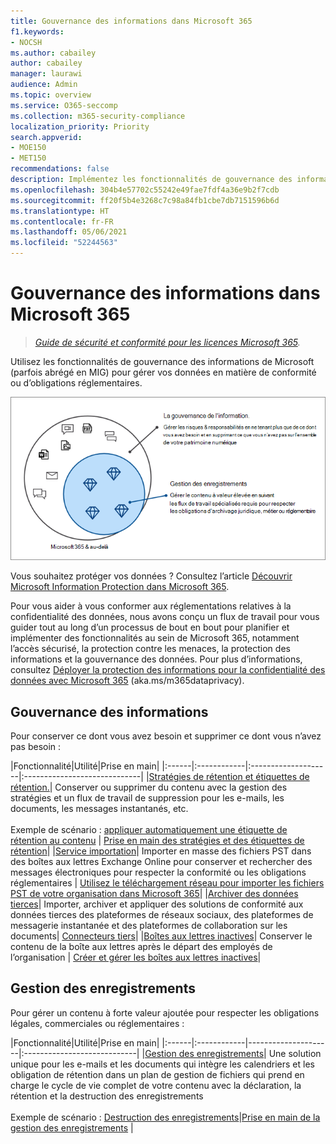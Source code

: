 ```yaml
---
title: Gouvernance des informations dans Microsoft 365
f1.keywords:
- NOCSH
ms.author: cabailey
author: cabailey
manager: laurawi
audience: Admin
ms.topic: overview
ms.service: O365-seccomp
ms.collection: m365-security-compliance
localization_priority: Priority
search.appverid:
- MOE150
- MET150
recommendations: false
description: Implémentez les fonctionnalités de gouvernance des informations de Microsoft pour gérer vos données en matière de conformité ou d’obligations réglementaires.
ms.openlocfilehash: 304b4e57702c55242e49fae7fdf4a36e9b2f7cdb
ms.sourcegitcommit: ff20f5b4e3268c7c98a84fb1cbe7db7151596b6d
ms.translationtype: HT
ms.contentlocale: fr-FR
ms.lasthandoff: 05/06/2021
ms.locfileid: "52244563"
---
```

# <a name="microsoft-information-governance-in-microsoft-365"></a>Gouvernance des informations dans Microsoft 365

>*[Guide de sécurité et conformité pour les licences Microsoft 365](/office365/servicedescriptions/microsoft-365-service-descriptions/microsoft-365-tenantlevel-services-licensing-guidance/microsoft-365-security-compliance-licensing-guidance).*

Utilisez les fonctionnalités de gouvernance des informations de Microsoft (parfois abrégé en MIG) pour gérer vos données en matière de conformité ou d’obligations réglementaires.

![Gérez vos données : gouvernance des informations et gestion des enregistrements](../media/information-governance-records-management.png)

Vous souhaitez protéger vos données ? Consultez l’article [Découvrir Microsoft Information Protection dans Microsoft 365](information-protection.md).

Pour vous aider à vous conformer aux réglementations relatives à la confidentialité des données, nous avons conçu un flux de travail pour vous guider tout au long d’un processus de bout en bout pour planifier et implémenter des fonctionnalités au sein de Microsoft 365, notamment l’accès sécurisé, la protection contre les menaces, la protection des informations et la gouvernance des données. Pour plus d’informations, consultez [Déployer la protection des informations pour la confidentialité des données avec Microsoft 365](../solutions/information-protection-deploy.md) (aka.ms/m365dataprivacy). 

## <a name="information-governance"></a>Gouvernance des informations

Pour conserver ce dont vous avez besoin et supprimer ce dont vous n’avez pas besoin :
 
|Fonctionnalité|Utilité|Prise en main|
|:------|:------------|:--------------------|:-----------------------------|
|[Stratégies de rétention et étiquettes de rétention.](retention.md)| Conserver ou supprimer du contenu avec la gestion des stratégies et un flux de travail de suppression pour les e-mails, les documents, les messages instantanés, etc. <br /><br />Exemple de scénario : [appliquer automatiquement une étiquette de rétention au contenu](apply-retention-labels-automatically.md) | [Prise en main des stratégies et des étiquettes de rétention](get-started-with-retention.md)|
|[Service importation](importing-pst-files-to-office-365.md)| Importer en masse des fichiers PST dans des boîtes aux lettres Exchange Online pour conserver et rechercher des messages électroniques pour respecter la conformité ou les obligations réglementaires | [Utilisez le téléchargement réseau pour importer les fichiers PST de votre organisation dans Microsoft 365](use-network-upload-to-import-pst-files.md)|
|[Archiver des données tierces](archiving-third-party-data.md)| Importer, archiver et appliquer des solutions de conformité aux données tierces des plateformes de réseaux sociaux, des plateformes de messagerie instantanée et des plateformes de collaboration sur les documents| [Connecteurs tiers](archiving-third-party-data.md#third-party-data-connectors)|
|[Boîtes aux lettres inactives](inactive-mailboxes-in-office-365.md)| Conserver le contenu de la boîte aux lettres après le départ des employés de l’organisation | [Créer et gérer les boîtes aux lettres inactives](create-and-manage-inactive-mailboxes.md)|

## <a name="records-management"></a>Gestion des enregistrements

Pour gérer un contenu à forte valeur ajoutée pour respecter les obligations légales, commerciales ou réglementaires :

|Fonctionnalité|Utilité|Prise en main|
|:------|:------------|---------------------|:----------------------------|
|[Gestion des enregistrements](records-management.md)| Une solution unique pour les e-mails et les documents qui intègre les calendriers et les obligation de rétention dans un plan de gestion de fichiers qui prend en charge le cycle de vie complet de votre contenu avec la déclaration, la rétention et la destruction des enregistrements <br /><br />Exemple de scénario : [Destruction des enregistrements](disposition.md#disposition-of-records)|[Prise en main de la gestion des enregistrements](get-started-with-records-management.md) |
